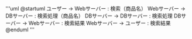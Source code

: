 '''uml
@startuml
ユーザー -> Webサーバー : 検索（商品名）
Webサーバー -> DBサーバー : 検索処理（商品名）
DBサーバー -> DBサーバー : 検索処理
DBサーバー -> Webサーバー : 検索結果
Webサーバー -> ユーザー : 検索結果
@enduml
'''
